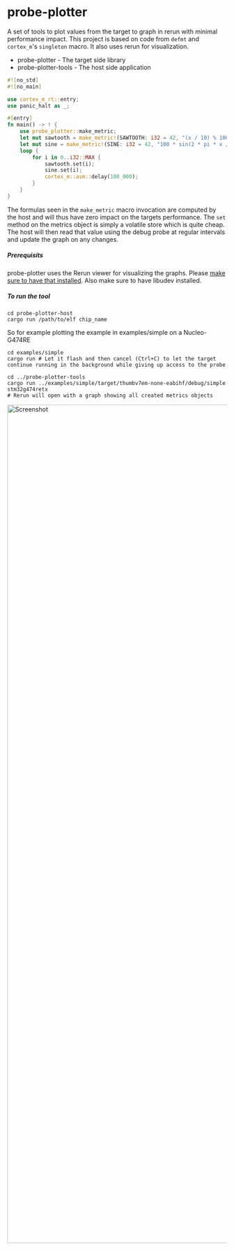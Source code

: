 # probe-plotter

A set of tools to plot values from the target to graph in rerun with minimal performance impact. This project is based on code from `defmt` and `cortex_m`'s `singleton` macro. It also uses rerun for visualization.

* probe-plotter - The target side library
* probe-plotter-tools - The host side application

```rust
#![no_std]
#![no_main]

use cortex_m_rt::entry;
use panic_halt as _;

#[entry]
fn main() -> ! {
    use probe_plotter::make_metric;
    let mut sawtooth = make_metric!(SAWTOOTH: i32 = 42, "(x / 10) % 100").unwrap();
    let mut sine = make_metric!(SINE: i32 = 42, "100 * sin(2 * pi * x / 4000)").unwrap();
    loop {
        for i in 0..i32::MAX {
            sawtooth.set(i);
            sine.set(i);
            cortex_m::asm::delay(100_000);
        }
    }
}
```

The formulas seen in the `make_metric` macro invocation are computed by the host and will thus have zero impact on the targets performance. The `set` method on the metrics object is simply a volatile store which is quite cheap. The host will then read that value using the debug probe at regular intervals and update the graph on any changes.

##### Prerequisits
probe-plotter uses the Rerun viewer for visualizing the graphs. Please [make sure to have that installed](https://rerun.io/docs/getting-started/installing-viewer#installing-the-viewer). Also make sure to have libudev installed.

##### To run the tool

```
cd probe-plotter-host
cargo run /path/to/elf chip_name
```

So for example plotting the example in examples/simple on a Nucleo-G474RE

```
cd examples/simple
cargo run # Let it flash and then cancel (Ctrl+C) to let the target continue running in the background while giving up access to the probe

cd ../probe-plotter-tools
cargo run ../examples/simple/target/thumbv7em-none-eabihf/debug/simple stm32g474retx
# Rerun will open with a graph showing all created metrics objects
```

<img width="2880" height="1920" alt="Screenshot" src="https://github.com/user-attachments/assets/5f7f20c9-009d-42c7-9613-789ae26afe54" />
